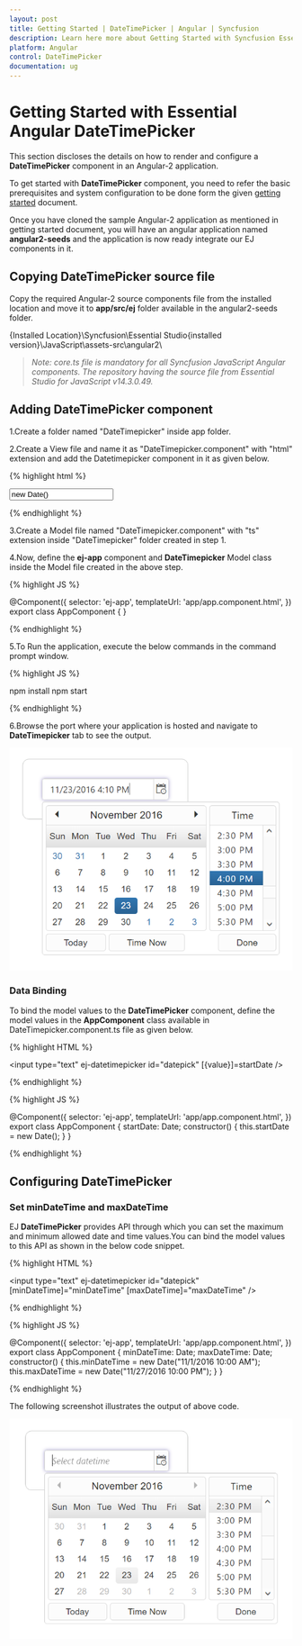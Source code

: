 ```yaml
---
layout: post
title: Getting Started | DateTimePicker | Angular | Syncfusion
description: Learn here more about Getting Started with Syncfusion Essential Angular DateTimePicker Control, its elements, and more
platform: Angular
control: DateTimePicker
documentation: ug
---
```


# Getting Started with Essential Angular DateTimePicker

This section discloses the details on how to render and configure a **DateTimePicker** component in an Angular-2 application.

To get started with **DateTimePicker** component, you need to refer the basic prerequisites and system configuration to be done form the given [getting started](https://help.syncfusion.com/Angular/overview) document.

Once you have cloned the sample Angular-2 application as mentioned in getting started document, you will have an angular application named **angular2-seeds** and the application is now ready integrate our EJ components in it. 

## Copying DateTimePicker source file

Copy the required Angular-2 source components file from the installed location and move it to **app/src/ej** folder available in the angular2-seeds folder.

{Installed Location}\Syncfusion\Essential Studio\{installed version}\JavaScript\assets-src\angular2\ 

> _Note:_ _core.ts file is mandatory for all Syncfusion JavaScript Angular components. The repository having the source file from Essential Studio for JavaScript v14.3.0.49._

## Adding DateTimePicker component

1.Create a folder named "DateTimepicker" inside app folder.

2.Create a View file and name it as "DateTimepicker.component" with "html" extension and add the Datetimepicker component in it as given below. 

{% highlight html %}

<input type="text" ej-datetimepicker id="datetimepick" value="new Date()" />

{% endhighlight %} 

3.Create a Model file named "DateTimepicker.component" with "ts" extension inside "DateTimepicker" folder created in step 1.

4.Now, define the **ej-app** component and **DateTimepicker** Model class inside the Model file created in the above step.

{% highlight JS %}

@Component({
    selector: 'ej-app',
    templateUrl: 'app/app.component.html',
})
export class AppComponent {
}

{% endhighlight %}

5.To Run the application, execute the below commands in the command prompt window. 

{% highlight JS %}

npm install
npm start 

{% endhighlight %}

6.Browse the port where your application is hosted and navigate to **DateTimepicker** tab to see the output. 

![Adding DateTimePicker component](Getting-Started_images/datetime.png)

### Data Binding

To bind the model values to the **DateTimePicker** component, define the model values in the **AppComponent** class available in DateTimepicker.component.ts file as given below.

{% highlight HTML %}

<input type="text" ej-datetimepicker id="datepick" [{value}]=startDate />

{% endhighlight %}

{% highlight JS %}

@Component({
    selector: 'ej-app',
    templateUrl: 'app/app.component.html',
})
export class AppComponent {
    startDate: Date;
    constructor() {
       this.startDate = new Date();
    }
}

{% endhighlight %}

## Configuring DateTimePicker

### Set minDateTime and maxDateTime

EJ **DateTimePicker** provides API through which you can set the maximum and minimum allowed date and time values.You can bind the model values to this API as shown in the below code snippet.

{% highlight HTML %}

<input type="text" ej-datetimepicker id="datepick" [minDateTime]="minDateTime" [maxDateTime]="maxDateTime" />

{% endhighlight %}

{% highlight JS %}

@Component({
    selector: 'ej-app',
    templateUrl: 'app/app.component.html',
})
export class AppComponent {
    minDateTime: Date;
    maxDateTime: Date;
    constructor() {
        this.minDateTime = new Date("11/1/2016 10:00 AM");
        this.maxDateTime = new Date("11/27/2016 10:00 PM");
    }
}

{% endhighlight %}

The following screenshot illustrates the output of above code.

![Configuring DateTimePicker](getting-started_images/minmax.png) 


